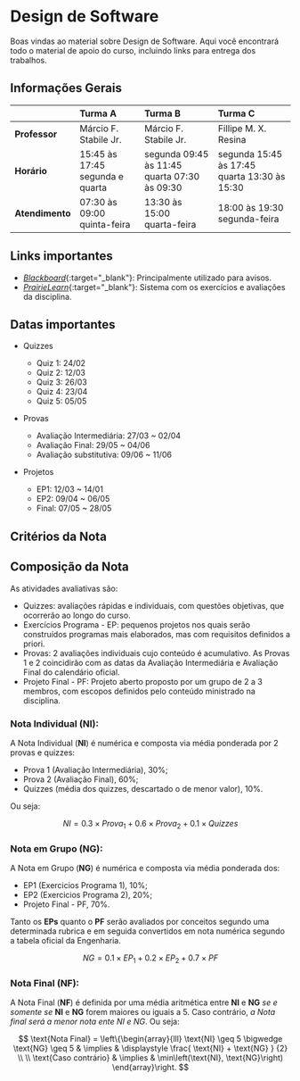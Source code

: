 # Design de Software

Boas vindas ao material sobre Design de Software. Aqui você encontrará todo o material de apoio do curso, incluindo links para entrega dos trabalhos.

## Informações Gerais

|  | Turma A | Turma B | Turma C |
|:--|:--|:--|:--|
| **Professor** | Márcio F. Stabile Jr. | Márcio F. Stabile Jr. | Fillipe M. X. Resina |
| **Horário** | 15:45 às 17:45<br>segunda e quarta | segunda 09:45 às 11:45<br> quarta 07:30 às 09:30 | segunda 15:45 às 17:45<br> quarta 13:30 às 15:30 | 
| **Atendimento** | 07:30 às 09:00<br>quinta-feira | 13:30 às 15:00<br>quarta-feira | 18:00 às 19:30<br>segunda-feira |

## Links importantes

* [*Blackboard*](https://insper.blackboard.com/){:target="_blank"}: Principalmente utilizado para avisos.
* [*PrairieLearn*]({{pl_root}}){:target="_blank"}: Sistema com os exercícios e avaliações da disciplina.
<!-- * [*Regras da disciplina*](about.md): Critérios para aprovação. Leia com atenção! -->
<!-- * [*Calendário*](https://www.insper.edu.br/portaldoprofessor/wp-content/uploads/2015/02/CALENDÁRIO-ACADÊMICO-PROFESSOR-ENG-v2-1.pdf){:target="_blank"}: - Calendário do Insper. -->

## Datas importantes

* Quizzes
    * <span class='quiz'>Quiz 1</span>: 24/02
    * <span class='quiz'>Quiz 2</span>: 12/03
    * <span class='quiz'>Quiz 3</span>: 26/03
    * <span class='quiz'>Quiz 4</span>: 23/04
    * <span class='quiz'>Quiz 5</span>: 05/05

* Provas
    * <span class='p1'>Avaliação Intermediária</span>: 27/03 ~ 02/04
    * <span class='p2'>Avaliação Final</span>: 29/05 ~ 04/06
    * <span class='ps'>Avaliação substitutiva</span>: 09/06 ~ 11/06

* Projetos
    * <span class='ep1'>EP1</span>: 12/03 ~ 14/01
    * <span class='ep2'>EP2</span>: 09/04 ~ 06/05
    * <span class='epf'>Final</span>: 07/05 ~ 28/05

## Critérios da Nota

## Composição da Nota

As atividades avaliativas são:

- <span class='quiz'>Quizzes</span>: avaliações rápidas e individuais, com questões objetivas, que ocorrerão ao longo do curso.
- <span class='ep1'>Exercícios Programa - EP</span>: pequenos projetos nos quais serão construídos programas mais elaborados, mas com requisitos
definidos a priori.
- <span class='p1'>Provas</span>: 2 avaliações individuais cujo conteúdo é acumulativo. As Provas 1 e 2 coincidirão com as datas da Avaliação Intermediária
e Avaliação Final do calendário oficial.
- <span class='epf'>Projeto Final - PF</span>: Projeto aberto proposto por um grupo de 2 a 3 membros, com escopos definidos pelo conteúdo ministrado na
disciplina.

### Nota Individual (NI):

A Nota Individual (**NI**) é numérica e composta via média ponderada por 2 provas e quizzes:

- <span class='p1'>Prova 1</span> (Avaliação Intermediária), $30\%$;
- <span class='p2'>Prova 2</span> (Avaliação Final), $60\%$;
- <span class='quiz'>Quizzes</span> (média dos quizzes, descartado o de menor valor), $10\%$.

Ou seja:

$$
NI = 0.3 \times Prova_{1} + 0.6 \times Prova_{2} + 0.1 \times Quizzes
$$

### Nota em Grupo (NG):

A Nota em Grupo (**NG**) é numérica e composta via média ponderada dos:

- <span class='ep1'>EP1</span> (Exercicios Programa 1), $10\%$;
- <span class='ep2'>EP2</span> (Exercicios Programa 2), $20\%$;
- <span class='epf'>Projeto Final - PF</span>, $70\%$.

Tanto os **EPs** quanto o **PF** serão avaliados por conceitos segundo uma determinada rubrica e em seguida convertidos em
nota numérica segundo a tabela oficial da Engenharia.

$$
NG = 0.1 \times EP_1 + 0.2 \times EP_2 + 0.7 \times PF
$$

### Nota Final (NF):

A Nota Final (**NF**) é definida por uma média aritmética entre **NI** e **NG** *se e somente se* **NI** e **NG** forem maiores ou iguais a $5$. Caso
contrário, *a Nota final será a menor nota ente NI e NG*. Ou seja:

$$
\text{Nota Final} = \left\{\begin{array}{lll}
    \text{NI} \geq 5 \bigwedge \text{NG} \geq 5 &
    \implies &
    \displaystyle \frac{ \text{NI} + \text{NG} } {2}
    \\
    \\
    \text{Caso contrário} &
    \implies &
    \min\left(\text{NI}, \text{NG}\right)
    \end{array}\right.
$$

<!-- - Caso a média individual do aluno (média da avaliação intermediária e avaliação final) fique entre 4 e 5, este deverá realizar a
prova delta. A prova delta não aumenta a NI, somente permite a aprovação no caso em que a média individual ficar entre 4 e 5,
e a média aritmética entre NI e NG for maior que 5. -->

